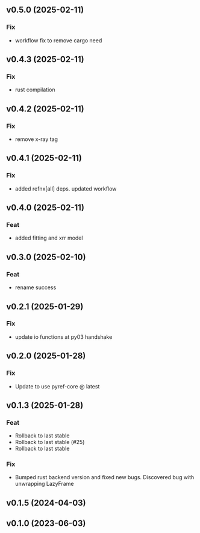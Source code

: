 ## v0.5.0 (2025-02-11)

### Fix

- workflow fix to remove cargo need

## v0.4.3 (2025-02-11)

### Fix

- rust compilation

## v0.4.2 (2025-02-11)

### Fix

- remove x-ray tag

## v0.4.1 (2025-02-11)

### Fix

- added refnx[all] deps. updated workflow

## v0.4.0 (2025-02-11)

### Feat

- added fitting and xrr model

## v0.3.0 (2025-02-10)

### Feat

- rename success

## v0.2.1 (2025-01-29)

### Fix

- update io functions at py03 handshake

## v0.2.0 (2025-01-28)

### Fix

- Update to use pyref-core @ latest

## v0.1.3 (2025-01-28)

### Feat

- Rollback to last stable
- Rollback to last stable (#25)
- Rollback to last stable

### Fix

- Bumped rust backend version and fixed new bugs. Discovered bug with unwrapping LazyFrame

## v0.1.5 (2024-04-03)

## v0.1.0 (2023-06-03)
